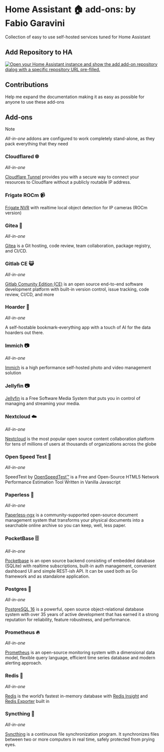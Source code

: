 # Home Assistant 🏠 add-ons: by Fabio Garavini

Collection of easy to use self-hosted services tuned for Home Assistant

## Add Repository to HA

[![Open your Home Assistant instance and show the add add-on repository dialog with a specific repository URL pre-filled.](https://my.home-assistant.io/badges/supervisor_add_addon_repository.svg)](https://my.home-assistant.io/redirect/supervisor_add_addon_repository/?repository_url=https%3A%2F%2Fgithub.com%2Ffabio-garavini%2Fhassio-addons)

## Contributions

Help me expand the documentation making it as easy as possible for anyone to use these add-ons

## Add-ons

> [!NOTE]
> *All-in-one* addons are configured to work completely stand-alone, as they pack everything that they need

### Cloudflared 🌐

*All-in-one*

[Cloudflare Tunnel](https://developers.cloudflare.com/cloudflare-one/connections/connect-networks) provides you with a secure way to connect your resources to Cloudflare without a publicly routable IP address.

### Frigate ROCm 📹

[Frigate NVR](https://frigate.video) with realtime local object detection for IP cameras (ROCm version)

### Gitea 🍵

*All-in-one*

[Gitea](https://about.gitea.com) is a Git hosting, code review, team collaboration, package registry, and CI/CD.

### Gitlab CE 😺

*All-in-one*

[Gitlab Comunity Edition (CE)](https://gitlab.com/rluna-gitlab/gitlab-ce) is an open source end-to-end software development platform with built-in version control, issue tracking, code review, CI/CD, and more

### Hoarder 💾

*All-in-one*

A self-hostable bookmark-everything app with a touch of AI for the data hoarders out there.

### Immich 📷

*All-in-one*

[Immich](https://github.com/immich-app/immich) is a high performance self-hosted photo and video management solution

### Jellyfin 📷

[Jellyfin](https://jellyfin.org) is a Free Software Media System that puts you in control of managing and streaming your media.

### Nextcloud ☁️

*All-in-one*

[Nextcloud](https://nextcloud.com/) is the most popular open source content collaboration platform for tens of millions of users at thousands of organizations across the globe

### Open Speed Test 🚀

*All-in-one*

SpeedTest by [OpenSpeedTest™](https://openspeedtest.com/) is a Free and Open-Source HTML5 Network Performance Estimation Tool Written in Vanilla Javascript

### Paperless 📄

*All-in-one*

[Paperless-ngx](https://docs.paperless-ngx.com) is a community-supported open-source document management system that transforms your physical documents into a searchable online archive so you can keep, well, less paper.

### PocketBase 🗄️

*All-in-one*

[Pocketbase](https://pocketbase.io) is an open source backend consisting of embedded database (SQLite) with realtime subscriptions, built-in auth management, convenient dashboard UI and simple REST-ish API. It can be used both as Go framework and as standalone application.

### Postgres 🐘

*All-in-one*

[PostgreSQL 16](https://www.postgresql.org) is a powerful, open source object-relational database system with over 35 years of active development that has earned it a strong reputation for reliability, feature robustness, and performance.

### Prometheus 🔥

*All-in-one*

[Prometheus](https://prometheus.io) is an open-source monitoring system with a dimensional data model, flexible query language, efficient time series database and modern alerting approach.

### Redis 📝

*All-in-one*

[Redis](https://redis.io) is the world’s fastest in-memory database with [Redis Insight](https://redis.io/insight) and [Redis Exporter](https://github.com/oliver006/redis_exporter) built in

### Syncthing 🔄

*All-in-one*

[Syncthing](https://syncthing.net/) is a continuous file synchronization program. It synchronizes files between two or more computers in real time, safely protected from prying eyes.
